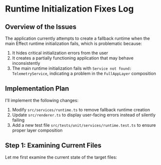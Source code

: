 # Runtime Initialization Fixes Log

## Overview of the Issues

The application currently attempts to create a fallback runtime when the main Effect runtime initialization fails, which is problematic because:

1. It hides critical initialization errors from the user
2. It creates a partially functioning application that may behave inconsistently
3. The main runtime initialization fails with `Service not found: TelemetryService`, indicating a problem in the `FullAppLayer` composition

## Implementation Plan

I'll implement the following changes:

1. Modify `src/services/runtime.ts` to remove fallback runtime creation
2. Update `src/renderer.ts` to display user-facing errors instead of silently failing
3. Add a new test file `src/tests/unit/services/runtime.test.ts` to ensure proper layer composition

## Step 1: Examining Current Files

Let me first examine the current state of the target files:
